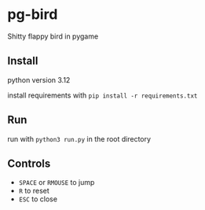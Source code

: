 # pg-bird

Shitty flappy bird in pygame

## Install

python version 3.12

install requirements with `pip install -r requirements.txt`

## Run

run with `python3 run.py` in the root directory

## Controls

- `SPACE` or `RMOUSE` to jump
- `R` to reset
- `ESC` to close
